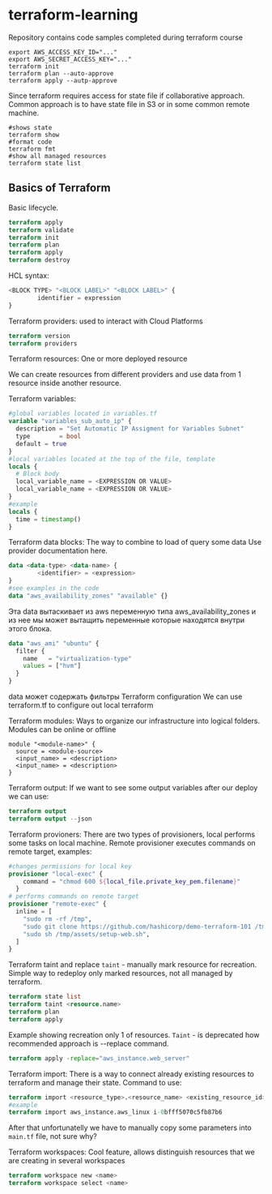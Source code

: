 # terraform-learning
Repository contains code samples completed during terraform course

```
export AWS_ACCESS_KEY_ID="..."
export AWS_SECRET_ACCESS_KEY="..."
terraform init
terraform plan --auto-approve
terraform apply --autp-approve
```

Since terraform requires access for state file if collaborative approach.
Common approach is to have state file in S3 or in some common remote machine.

```
#shows state
terraform show
#format code
terraform fmt
#show all managed resources
terraform state list
```

## Basics of Terraform
Basic lifecycle.
```terraform
terraform apply
terraform validate
terraform init
terraform plan
terraform apply
terraform destroy
```

HCL syntax:
```terraform
<BLOCK TYPE> "<BLOCK LABEL>" "<BLOCK LABEL>" {
        identifier = expression
} 
```
Terraform providers:
used to interact with Cloud Platforms
```terraform
terraform version
terraform providers
```

Terraform resources:
One or more deployed resource

We can create resources from different providers and
use data from 1 resource inside another resource.

Terraform variables:
```terraform
#global variables located in variables.tf
variable "variables_sub_auto_ip" {
  description = "Set Automatic IP Assigment for Variables Subnet"
  type        = bool
  default = true
}
#local variables located at the top of the file, template
locals {
  # Block body
  local_variable_name = <EXPRESSION OR VALUE>
  local_variable_name = <EXPRESSION OR VALUE>
}
#example
locals {
  time = timestamp()
}
```

Terraform data blocks:
The way to combine to load of query some data
Use provider documentation here.
```terraform
data <data-type> <data-name> {
        <identifier> = <expression>
}
#see examples in the code
data "aws_availability_zones" "available" {}
```
Эта data вытаскивает из aws переменную типа aws_availability_zones и из нее мы может вытащить 
переменные которые находятся внутри этого блока.
```terraform
data "aws_ami" "ubuntu" {
  filter {
    name   = "virtualization-type"
    values = ["hvm"]
  }
}
```
data может содержать фильтры
Terraform configuration
We can use terraform.tf to configure out local terraform

Terraform modules:
Ways to organize our infrastructure into logical folders. Modules can be online or offline
```shell
module "<module-name>" {
  source = <module-source>
  <input_name> = <description>
  <input_name> = <description>
}
```

Terraform output:
If we want to see some output variables after our deploy we can use:
```terraform
terraform output
terraform output --json
```
Terraform provioners:
There are two types of provisioners, local performs some tasks on local machine.
Remote provisioner executes commands on remote target, examples:
```terraform
#changes permissions for local key
provisioner "local-exec" {
    command = "chmod 600 ${local_file.private_key_pem.filename}"
  }
# performs commands on remote target
provisioner "remote-exec" {
  inline = [
    "sudo rm -rf /tmp",
    "sudo git clone https://github.com/hashicorp/demo-terraform-101 /tmp",
    "sudo sh /tmp/assets/setup-web.sh",
  ]
}
```
Terraform taint and replace
`taint` - manually mark resource for recreation. 
Simple way to redeploy only marked resources, not all managed by terraform.
```terraform
terraform state list
terraform taint <resource.name>
terraform plan
terraform apply
```
Example showing recreation only 1 of resources.
`Taint` - is deprecated how recommended approach is --replace command.
```terraform
terraform apply -replace="aws_instance.web_server"
```
Terraform import:
There is a way to connect already existing resources to terraform and manage their state.
Command to use:
```terraform
terraform import <resource_type>.<resource_name> <existing_resource_id>
#example
terraform import aws_instance.aws_linux i-0bfff5070c5fb87b6
```
After that unfortunatelly we have to manually copy some parameters into `main.tf` file, not sure why?

Terraform workspaces:
Cool feature, allows distinguish resources that we are creating in several workspaces
```terraform
terraform workspace new <name>
terraform workspace select <name>
```







